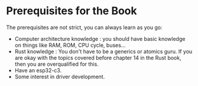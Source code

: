 # Prerequisites for the Book

The prerequisites are not strict, you can always learn as you go:  
- Computer architecture knowledge : you should have basic knowledge on things like RAM, ROM, CPU cycle, buses...
- Rust knowledge : You don't have to be a generics or atomics guru. If you are okay with the topics covered before chapter 14 in the Rust book, then you are overqualified for this.  
- Have an esp32-c3. 
- Some interest in driver development.